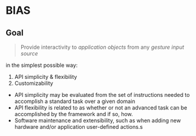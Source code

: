 # BIAS

## Goal

> Provide interactivity to _application objects_ from any _gesture input source_

in the simplest possible way:

1. API simplicity & flexibility
2. Customizability

* API simplicity may be evaluated from the set of instructions needed to accomplish a standard task over a given domain
* API flexibility is related to as whether or not an advanced task can be accomplished by the
framework and if so, how.
* Software maintenance and extensibility, such as when adding new hardware and/or application
user-defined actions.s